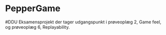 # PepperGame
#DDU Eksamensprojekt der tager udgangspunkt i prøveoplæg 2, Game feel, og prøveoplæg 6, Replayability.
